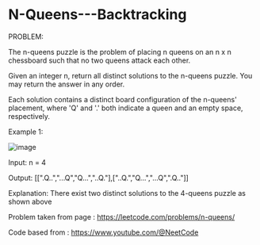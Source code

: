 # N-Queens---Backtracking

PROBLEM: 

The n-queens puzzle is the problem of placing n queens on an n x n chessboard such that no two queens attack each other.

Given an integer n, return all distinct solutions to the n-queens puzzle. You may return the answer in any order.

Each solution contains a distinct board configuration of the n-queens' placement, where 'Q' and '.' both indicate a queen and an empty space, respectively.

Example 1: 

![image](https://user-images.githubusercontent.com/59828170/212534983-6ce53412-492f-4046-8648-7c4f29b0b702.png)

Input: n = 4

Output: [[".Q..","...Q","Q...","..Q."],["..Q.","Q...","...Q",".Q.."]]

Explanation: There exist two distinct solutions to the 4-queens puzzle as shown above

Problem taken from page : https://leetcode.com/problems/n-queens/

Code based from : https://www.youtube.com/@NeetCode

